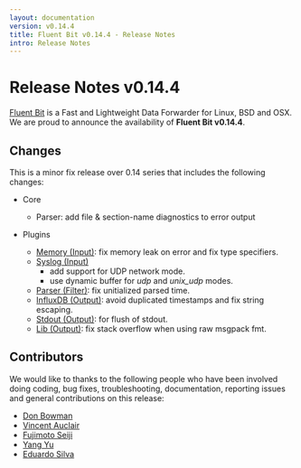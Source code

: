 ```yaml
---
layout: documentation
version: v0.14.4
title: Fluent Bit v0.14.4 - Release Notes
intro: Release Notes
---
```


# Release Notes v0.14.4

[Fluent Bit](http://fluentbit.io) is a Fast and Lightweight Data Forwarder for Linux, BSD and OSX. We are proud to announce the availability of __Fluent Bit v0.14.4__.

## Changes

This is a minor fix release over 0.14 series that includes the following changes:

 - Core
     - Parser: add file & section-name diagnostics to error output

 - Plugins
     - [Memory (Input)](https://docs.fluentbit.io/manual/input/mem): fix memory leak on error and fix type specifiers.
     - [Syslog (Input)]()
         - add support for UDP network mode.
         - use dynamic buffer for _udp_ and _unix\_udp_ modes.
     - [Parser (Filter)](https://docs.fluentbit.io/manual/filter/parser): fix unitialized parsed time.
     - [InfluxDB (Output)](https://docs.fluentbit.io/manual/output/influxdb): avoid duplicated timestamps and fix string escaping.
     - [Stdout (Output)](https://docs.fluentbit.io/manual/output/stdout): for flush of stdout.
     - [Lib (Output)](https://docs.fluentbit.io/manual/development/library_api): fix stack overflow when using raw msgpack fmt.

## Contributors

We would like to thanks to the following people who have been involved doing coding, bug fixes, troubleshooting, documentation, reporting issues and general contributions on this release:

- [Don Bowman](https://github.com/donbowman)
- [Vincent Auclair](https://github.com/newtoncorp)
- [Fujimoto Seiji](https://github.com/fujimotos)
- [Yang Yu](https://github.com/disigma)
- [Eduardo Silva](https://github.com/edsiper)
